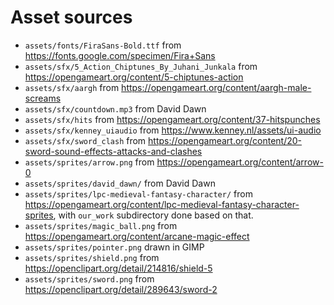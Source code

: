 # Asset sources

* `assets/fonts/FiraSans-Bold.ttf` from <https://fonts.google.com/specimen/Fira+Sans>
* `assets/sfx/5_Action_Chiptunes_By_Juhani_Junkala` from <https://opengameart.org/content/5-chiptunes-action>
* `assets/sfx/aargh` from <https://opengameart.org/content/aargh-male-screams>
* `assets/sfx/countdown.mp3` from David Dawn
* `assets/sfx/hits` from <https://opengameart.org/content/37-hitspunches>
* `assets/sfx/kenney_uiaudio` from <https://www.kenney.nl/assets/ui-audio>
* `assets/sfx/sword_clash` from <https://opengameart.org/content/20-sword-sound-effects-attacks-and-clashes>
* `assets/sprites/arrow.png` from <https://opengameart.org/content/arrow-0>
* `assets/sprites/david_dawn/` from David Dawn
* `assets/sprites/lpc-medieval-fantasy-character/` from
  <https://opengameart.org/content/lpc-medieval-fantasy-character-sprites>,
  with `our_work` subdirectory done based on that.
* `assets/sprites/magic_ball.png` from <https://opengameart.org/content/arcane-magic-effect>
* `assets/sprites/pointer.png` drawn in GIMP
* `assets/sprites/shield.png` from <https://openclipart.org/detail/214816/shield-5>
* `assets/sprites/sword.png` from <https://openclipart.org/detail/289643/sword-2>
